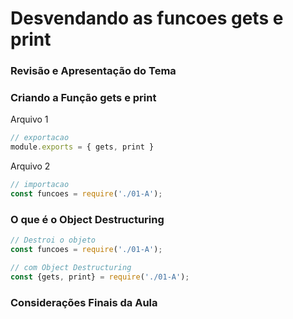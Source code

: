 # Desvendando as funcoes gets e print
### Revisão e Apresentação do Tema



### Criando a Função gets e print

Arquivo 1
```js
// exportacao
module.exports = { gets, print }
```

Arquivo 2
```js
// importacao
const funcoes = require('./01-A');
```


### O que é o Object Destructuring
```js
// Destroi o objeto
const funcoes = require('./01-A');

// com Object Destructuring
const {gets, print} = require('./01-A');
```


### Considerações Finais da Aula